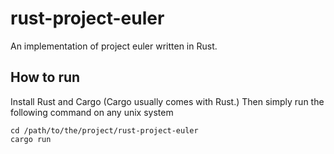 # rust-project-euler
An implementation of project euler written in Rust.

## How to run
Install Rust and Cargo (Cargo usually comes with Rust.)
Then simply run the following command on any unix system

```
cd /path/to/the/project/rust-project-euler
cargo run
```
